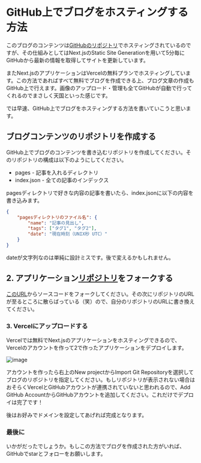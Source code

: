 # GitHub上でブログをホスティングする方法

このブログのコンテンツは[GitHubのリポジトリ](https://github.com/Toshimichi0915/blog-markdown)でホスティングされているのですが、その仕組みとしてはNext.jsのStatic Site Generationを用いて5分毎にGitHubから最新の情報を取得してサイトを更新しています。

またNext.jsのアプリケーションはVercelの無料プランでホスティングしています。この方法であればすべて無料でブログを作成できる上、ブログ文章の作成もGitHub上で行えます。画像のアップロード・管理も全てGitHubが自動で行ってくれるのでまさしく天国といった感じです。

では早速、GitHub上でブログをホスティングする方法を書いていこうと思います。

## ブログコンテンツのリポジトリを作成する

GitHub上でブログのコンテンツを書き込むリポジトリを作成してください。そのリポジトリの構成は以下のようにしてください。

* pages - 記事を入れるディレクトリ
* index.json - 全ての記事のインデックス

pagesディレクトリで好きな内容の記事を書いたら、index.jsonに以下の内容を書き込みます。

```json
{
    "pagesディレクトリのファイル名": {
        "name": "記事の見出し",
        "tags": ["タグ1", "タグ2"],
        "date": "現在時刻（UNIX秒 UTC）"
    }
}
```

dateが文字列なのは単純に設計ミスです。後で変えるかもしれません。


## 2. アプリケーション[リポジトリ](https://github.com/Toshimichi0915/blog)をフォークする

[このURL](https://github.com/Toshimichi0915/blog)からソースコードをフォークしてください。その次にリポジトリのURLが至るところに散らばっている（笑）ので、自分のリポジトリのURLに書き換えてください。

### 3. Vercelにアップロードする

Vercelでは無料でNext.jsのアプリケーションをホスティングできるので、Vercelのアカウントを作って2で作ったアプリケーションをデプロイします。

![image](https://user-images.githubusercontent.com/26406334/160891564-8cf1d4d4-2b43-4be2-bb09-de7b02e8f299.png)

アカウントを作ったら右上のNew projectからImport Git Repositoryを選択してブログのリポジトリを指定してください。もしリポジトリが表示されない場合はおそらくVercelとGitHubアカウントが連携されていないと思われるので、Add GitHub AccountからGitHubアカウントを追加してください。これだけでデプロイは完了です！

後はお好みでドメインを設定してあげれば完成となります。

### 最後に

いかがだったでしょうか。もしこの方法でブログを作成された方がいれば、GitHubでstarとフォローをお願いします。
